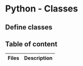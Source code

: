 # Python - Classes

## Define classes

## Table of content

Files | Description
----------- | -----------

